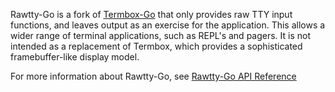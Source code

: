 Rawtty-Go is a fork of [Termbox-Go][nsf] that only provides raw TTY input functions, and
leaves output as an exercise for the application.  This allows a wider range
of terminal applications, such as REPL's and pagers.  It is not intended as
a replacement of Termbox, which provides a sophisticated framebuffer-like
display model.

For more information about Rawtty-Go, see [Rawtty-Go API Reference][api]

  [api]: http://go.pkgdoc.org/pkg/github.com/swdunlop/rawtty "Rawtty API Reference"
  [nsf]: http://github.com/nsf/termbox-go "Termbox-Go Library"

